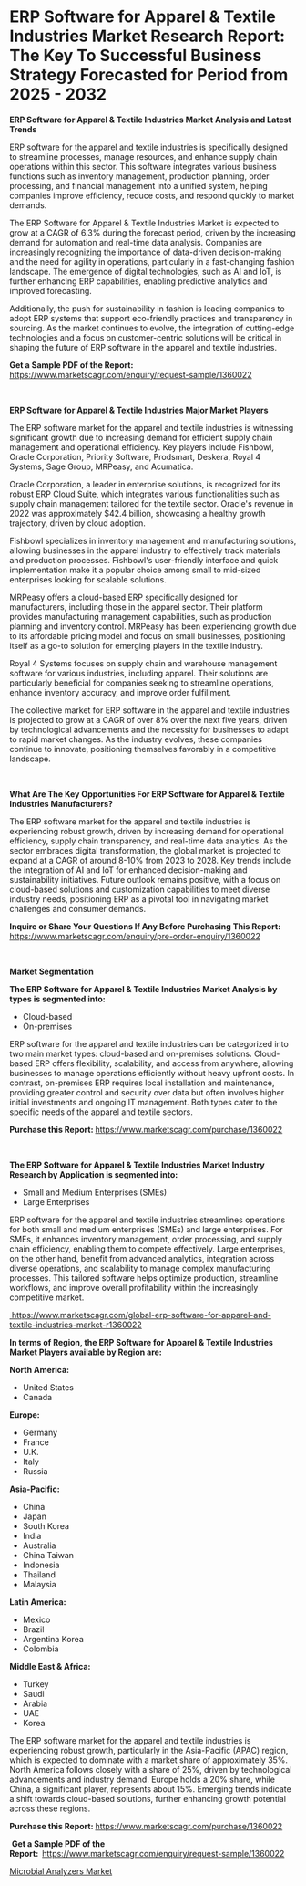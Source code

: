<p><h1>ERP Software for Apparel & Textile Industries Market Research Report: The Key To Successful Business Strategy Forecasted for Period from 2025 - 2032</h1></p><p><strong>ERP Software for Apparel & Textile Industries Market Analysis and Latest Trends</strong></p>
<p><p>ERP software for the apparel and textile industries is specifically designed to streamline processes, manage resources, and enhance supply chain operations within this sector. This software integrates various business functions such as inventory management, production planning, order processing, and financial management into a unified system, helping companies improve efficiency, reduce costs, and respond quickly to market demands.</p><p>The ERP Software for Apparel & Textile Industries Market is expected to grow at a CAGR of 6.3% during the forecast period, driven by the increasing demand for automation and real-time data analysis. Companies are increasingly recognizing the importance of data-driven decision-making and the need for agility in operations, particularly in a fast-changing fashion landscape. The emergence of digital technologies, such as AI and IoT, is further enhancing ERP capabilities, enabling predictive analytics and improved forecasting.</p><p>Additionally, the push for sustainability in fashion is leading companies to adopt ERP systems that support eco-friendly practices and transparency in sourcing. As the market continues to evolve, the integration of cutting-edge technologies and a focus on customer-centric solutions will be critical in shaping the future of ERP software in the apparel and textile industries.</p></p>
<p><strong>Get a Sample PDF of the Report:&nbsp;</strong> <a href="https://www.marketscagr.com/enquiry/request-sample/1360022?utm_campaign=2882&utm_medium=2&utm_source=Github&utm_content=ia&utm_term=22032025&utm_id=erp-software-for-apparel-textile-industries">https://www.marketscagr.com/enquiry/request-sample/1360022</a></p>
<p>&nbsp;</p>
<p><strong>ERP Software for Apparel & Textile Industries Major Market Players</strong></p>
<p><p>The ERP software market for the apparel and textile industries is witnessing significant growth due to increasing demand for efficient supply chain management and operational efficiency. Key players include Fishbowl, Oracle Corporation, Priority Software, Prodsmart, Deskera, Royal 4 Systems, Sage Group, MRPeasy, and Acumatica.</p><p>Oracle Corporation, a leader in enterprise solutions, is recognized for its robust ERP Cloud Suite, which integrates various functionalities such as supply chain management tailored for the textile sector. Oracle's revenue in 2022 was approximately $42.4 billion, showcasing a healthy growth trajectory, driven by cloud adoption.</p><p>Fishbowl specializes in inventory management and manufacturing solutions, allowing businesses in the apparel industry to effectively track materials and production processes. Fishbowl's user-friendly interface and quick implementation make it a popular choice among small to mid-sized enterprises looking for scalable solutions.</p><p>MRPeasy offers a cloud-based ERP specifically designed for manufacturers, including those in the apparel sector. Their platform provides manufacturing management capabilities, such as production planning and inventory control. MRPeasy has been experiencing growth due to its affordable pricing model and focus on small businesses, positioning itself as a go-to solution for emerging players in the textile industry.</p><p>Royal 4 Systems focuses on supply chain and warehouse management software for various industries, including apparel. Their solutions are particularly beneficial for companies seeking to streamline operations, enhance inventory accuracy, and improve order fulfillment.</p><p>The collective market for ERP software in the apparel and textile industries is projected to grow at a CAGR of over 8% over the next five years, driven by technological advancements and the necessity for businesses to adapt to rapid market changes. As the industry evolves, these companies continue to innovate, positioning themselves favorably in a competitive landscape.</p></p>
<p>&nbsp;</p>
<p><strong>What Are The Key Opportunities For ERP Software for Apparel & Textile Industries Manufacturers?</strong></p>
<p><p>The ERP software market for the apparel and textile industries is experiencing robust growth, driven by increasing demand for operational efficiency, supply chain transparency, and real-time data analytics. As the sector embraces digital transformation, the global market is projected to expand at a CAGR of around 8-10% from 2023 to 2028. Key trends include the integration of AI and IoT for enhanced decision-making and sustainability initiatives. Future outlook remains positive, with a focus on cloud-based solutions and customization capabilities to meet diverse industry needs, positioning ERP as a pivotal tool in navigating market challenges and consumer demands.</p></p>
<p><strong>Inquire or Share Your Questions If Any Before Purchasing This Report:</strong> <a href="https://www.marketscagr.com/enquiry/pre-order-enquiry/1360022?utm_campaign=2882&utm_medium=2&utm_source=Github&utm_content=ia&utm_term=22032025&utm_id=erp-software-for-apparel-textile-industries">https://www.marketscagr.com/enquiry/pre-order-enquiry/1360022</a></p>
<p>&nbsp;</p>
<p><strong>Market Segmentation</strong></p>
<p><strong>The ERP Software for Apparel & Textile Industries Market Analysis by types is segmented into:</strong></p>
<p><ul><li>Cloud-based</li><li>On-premises</li></ul></p>
<p><p>ERP software for the apparel and textile industries can be categorized into two main market types: cloud-based and on-premises solutions. Cloud-based ERP offers flexibility, scalability, and access from anywhere, allowing businesses to manage operations efficiently without heavy upfront costs. In contrast, on-premises ERP requires local installation and maintenance, providing greater control and security over data but often involves higher initial investments and ongoing IT management. Both types cater to the specific needs of the apparel and textile sectors.</p></p>
<p><strong>Purchase this Report:&nbsp;</strong><a href="https://www.marketscagr.com/purchase/1360022?utm_campaign=2882&utm_medium=2&utm_source=Github&utm_content=ia&utm_term=22032025&utm_id=erp-software-for-apparel-textile-industries">https://www.marketscagr.com/purchase/1360022</a></p>
<p>&nbsp;</p>
<p><strong>The ERP Software for Apparel & Textile Industries Market Industry Research by Application is segmented into:</strong></p>
<p><ul><li>Small and Medium Enterprises (SMEs)</li><li>Large Enterprises</li></ul></p>
<p><p>ERP software for the apparel and textile industries streamlines operations for both small and medium enterprises (SMEs) and large enterprises. For SMEs, it enhances inventory management, order processing, and supply chain efficiency, enabling them to compete effectively. Large enterprises, on the other hand, benefit from advanced analytics, integration across diverse operations, and scalability to manage complex manufacturing processes. This tailored software helps optimize production, streamline workflows, and improve overall profitability within the increasingly competitive market.</p></p>
<p><a href="https://www.marketscagr.com/global-erp-software-for-apparel-and-textile-industries-market-r1360022?utm_campaign=2882&utm_medium=2&utm_source=Github&utm_content=ia&utm_term=22032025&utm_id=erp-software-for-apparel-textile-industries">&nbsp;https://www.marketscagr.com/global-erp-software-for-apparel-and-textile-industries-market-r1360022</a></p>
<p><strong>In terms of Region, the ERP Software for Apparel & Textile Industries Market Players available by Region are:</strong></p>
<p>
    <p> <strong> North America: </strong>
        <ul>
            <li>United States</li>
            <li>Canada</li>
        </ul>
        </p> 
    <p> <strong> Europe: </strong>
        <ul>
            <li>Germany</li>
            <li>France</li>
            <li>U.K.</li>
            <li>Italy</li>
            <li>Russia</li>
        </ul>
        </p> 
    <p> <strong> Asia-Pacific: </strong>
        <ul>
            <li>China</li>
            <li>Japan</li>
            <li>South Korea</li>
            <li>India</li>
            <li>Australia</li>
            <li>China Taiwan</li>
            <li>Indonesia</li>
            <li>Thailand</li>
            <li>Malaysia</li>
        </ul>
        </p> 
    <p> <strong> Latin America: </strong>
        <ul>
            <li>Mexico</li>
            <li>Brazil</li>
            <li>Argentina Korea</li>
            <li>Colombia</li>
        </ul>
        </p> 
    <p> <strong> Middle East & Africa: </strong>
        <ul>
            <li>Turkey</li>
            <li>Saudi</li>
            <li>Arabia</li>
            <li>UAE</li>
            <li>Korea</li>
        </ul>
    </p>
    </p>
<p><p>The ERP software market for the apparel and textile industries is experiencing robust growth, particularly in the Asia-Pacific (APAC) region, which is expected to dominate with a market share of approximately 35%. North America follows closely with a share of 25%, driven by technological advancements and industry demand. Europe holds a 20% share, while China, a significant player, represents about 15%. Emerging trends indicate a shift towards cloud-based solutions, further enhancing growth potential across these regions.</p></p>
<p><strong>Purchase this Report: </strong><a href="https://www.marketscagr.com/purchase/1360022?utm_campaign=2882&utm_medium=2&utm_source=Github&utm_content=ia&utm_term=22032025&utm_id=erp-software-for-apparel-textile-industries">https://www.marketscagr.com/purchase/1360022</a></p>
<p>&nbsp;<strong>Get a Sample PDF of the Report:&nbsp;&nbsp;</strong><a href="https://www.marketscagr.com/enquiry/request-sample/1360022?utm_campaign=2882&utm_medium=2&utm_source=Github&utm_content=ia&utm_term=22032025&utm_id=erp-software-for-apparel-textile-industries">https://www.marketscagr.com/enquiry/request-sample/1360022</a></p>
<p><strong></strong></p>
<p><p><a href="https://github.com/hannajuana198484/Market-Research-Report-List-1/blob/main/microbial-analyzers-market.md?utm_campaign=2882&utm_medium=2&utm_source=Github&utm_content=ia&utm_term=22032025&utm_id=erp-software-for-apparel-textile-industries">Microbial Analyzers Market</a></p></p>